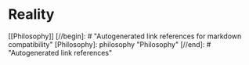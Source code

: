# Reality

[[Philosophy]]
[//begin]: # "Autogenerated link references for markdown compatibility"
[Philosophy]: philosophy "Philosophy"
[//end]: # "Autogenerated link references"